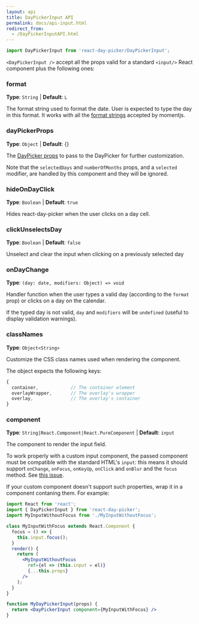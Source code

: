 ```yaml
---
layout: api
title: DayPickerInput API
permalink: docs/api-input.html
redirect_from: 
  - /DayPickerInputAPI.html
---
```


```js
import DayPickerInput from 'react-day-picker/DayPickerInput';
```

`<DayPickerInput />` accept all the props valid for a standard `<input/>` React component plus the following ones:

### format

**Type**: `String` | **Default**: `L`

The format string used to format the date. User is expected to type the day in this format. It works with all the [format strings](https://momentjs.com/docs/#/displaying/format/) accepted by momentjs.

### dayPickerProps

**Type**: `Object` | **Default**: {}

The [DayPicker props](api-daypicker.md) to pass to the DayPicker for further customization.

Note that the `selectedDays` and `numberOfMonths` props, and a `selected` modifier, are handled by this component and they will be ignored.

### hideOnDayClick

**Type**: `Boolean` | **Default**: `true`

Hides react-day-picker when the user clicks on a day cell.

### clickUnselectsDay

**Type**: `Boolean` | **Default**: `false`

Unselect and clear the input when clicking on a previously selected day

### onDayChange

**Type**: `(day: date, modifiers: Object) => void`

Handler function when the user types a valid day (according to the `format` prop) or clicks on a day on the calendar. 

If the typed day is not valid, `day` and `modifiers` will be `undefined` (useful to display validation warnings).

### classNames

**Type**: `Object<String>`

Customize the CSS class names used when rendering the component. 

The object expects the following keys:

```js
{
  container,            // The container element
  overlayWrapper,       // The overlay's wrapper
  overlay,              // The overlay's container
}
```

### component

**Type**: `String|React.Component|React.PureComponent` | **Default**: `input`

The component to render the input field. 

To work properly with a custom input component, the passed component must be compatible with the standard HTML's `input`: this means it should support `onChange`, `onFocus`, `onKeyUp`, `onClick` and `onBlur` and the `focus` method.
See [this issue](https://github.com/gpbl/react-day-picker/issues/378).

If your custom component doesn't support such properties, wrap it in a component contaning them. For example:

```jsx
import React from 'react';
import { DayPickerInput } from 'react-day-picker';
import MyInputWithoutFocus from './MyInputWithoutFocus';

class MyInputWithFocus extends React.Component {
  focus = () => {
    this.input.focus();
  }
  render() {
    return (
      <MyInputWithoutFocus 
        ref={el => (this.input = el)} 
        {...this.props} 
      />
    );
  }
}

function MyDayPickerInput(props) {
  return <DayPickerInput component={MyInputWithFocus} />
} 

```
